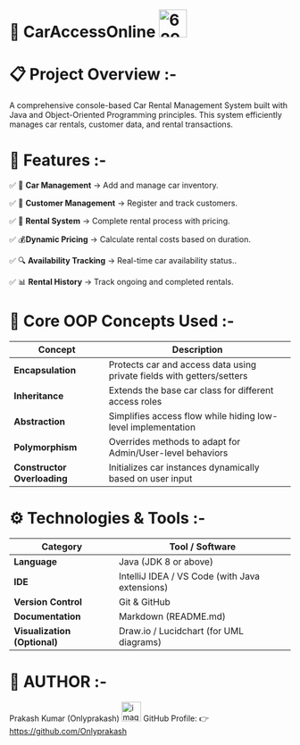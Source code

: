 # 🚗 CarAccessOnline <img width="50" height="50" alt="6296191" src="https://github.com/user-attachments/assets/aade5af3-fb10-43ee-a3e2-c975b14b3fb1" />

# 📋 Project Overview :-

A comprehensive console-based Car Rental Management System built with Java and Object-Oriented Programming principles. This system efficiently manages car rentals, customer data, and rental transactions.

# 🚀 Features :-

✅ 🏢 **Car Management** -> Add and manage car inventory.

✅ 👥 **Customer Management** -> Register and track customers.

✅ 📅 **Rental System** -> Complete rental process with pricing.

✅ 💰**Dynamic Pricing** -> Calculate rental costs based on duration.

✅ 🔍 **Availability Tracking** -> Real-time car availability status..

✅ 📊 **Rental History** -> Track ongoing and completed rentals.

# 🧠 Core OOP Concepts Used :-

| Concept | Description |
|----------|--------------|
| **Encapsulation** | Protects car and access data using private fields with getters/setters |
| **Inheritance** | Extends the base car class for different access roles |
| **Abstraction** | Simplifies access flow while hiding low-level implementation |
| **Polymorphism** | Overrides methods to adapt for Admin/User-level behaviors |
| **Constructor Overloading** | Initializes car instances dynamically based on user input |

# ⚙️ Technologies & Tools :-

| Category | Tool / Software |
|-----------|----------------|
| **Language** | Java (JDK 8 or above) |
| **IDE** | IntelliJ IDEA / VS Code (with Java extensions) |
| **Version Control** | Git & GitHub |
| **Documentation** | Markdown (README.md) |
| **Visualization (Optional)** | Draw.io / Lucidchart (for UML diagrams) |

# 👤 AUTHOR :-
Prakash Kumar (Onlyprakash)  <img width="35" height="35" alt="image" src="https://github.com/user-attachments/assets/743ac30a-5967-4759-8d2b-4b839c64cec6" />  GitHub Profile: 👉 https://github.com/Onlyprakash


